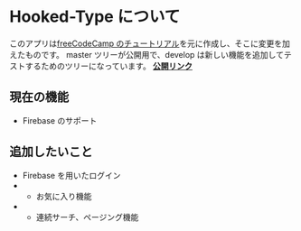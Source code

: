 # Hooked-Type について

このアプリは[freeCodeCamp のチュートリアル](https://www.freecodecamp.org/news/how-to-build-a-movie-search-app-using-react-hooks-24eb72ddfaf7/)を元に作成し、そこに変更を加えたものです。
master ツリーが公開用で、develop は新しい機能を追加してテストするためのツリーになっています。
**[公開リンク](https://hooked-type.web.app/)**

## 現在の機能

- Firebase のサポート

## 追加したいこと

- Firebase を用いたログイン
- - お気に入り機能
- - 連続サーチ、ページング機能

